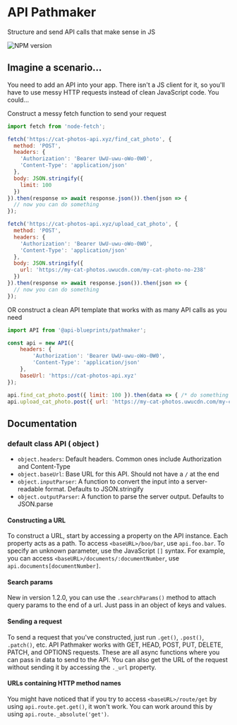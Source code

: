 # API Pathmaker
Structure and send API calls that make sense in JS

![NPM version](https://img.shields.io/npm/v/@api-blueprints/pathmaker)

## Imagine a scenario...
You need to add an API into your app. There isn't a JS client for it, so you'll have to use messy HTTP requests instead of clean JavaScript code. You could...

Construct a messy fetch function to send your request
```js
import fetch from 'node-fetch';

fetch('https://cat-photos-api.xyz/find_cat_photo', {
  method: 'POST',
  headers: {
    'Authorization': 'Bearer UwU-uwu-oWo-0W0',
    'Content-Type': 'application/json'
  },
  body: JSON.stringify({
    limit: 100
  })
}).then(response => await response.json()).then(json => {
  // now you can do something
});

fetch('https://cat-photos-api.xyz/upload_cat_photo', {
  method: 'POST',
  headers: {
    'Authorization': 'Bearer UwU-uwu-oWo-0W0',
    'Content-Type': 'application/json'
  },
  body: JSON.stringify({
    url: 'https://my-cat-photos.uwucdn.com/my-cat-photo-no-238'
  })
}).then(response => await response.json()).then(json => {
  // now you can do something
});
```

OR construct a clean API template that works with as many API calls as you need
```js
import API from '@api-blueprints/pathmaker';

const api = new API({
    headers: {
        'Authorization': 'Bearer UwU-uwu-oWo-0W0',
        'Content-Type': 'application/json'
    },
    baseUrl: 'https://cat-photos-api.xyz'
});

api.find_cat_photo.post({ limit: 100 }).then(data => { /* do something */ });
api.upload_cat_photo.post({ url: 'https://my-cat-photos.uwucdn.com/my-cat-photo-no-238' }).then(data => { /* do something */ });
```


## Documentation
### default class API ( object )
 - `object.headers`: Default headers. Common ones include Authorization and Content-Type
 - `object.baseUrl`: Base URL for this API. Should not have a `/` at the end
 - `object.inputParser`: A function to convert the input into a server-readable format. Defaults to JSON.stringify
 - `object.outputParser`: A function to parse the server output. Defaults to JSON.parse

#### Constructing a URL

To construct a URL, start by accessing a property on the API instance. Each property acts as a path. To access `<baseURL>/boo/bar`, use `api.foo.bar`. To specify an unknown parameter, use the JavaScript `[]` syntax. For example, you can access `<baseURL>/documents/:documentNumber`, use `api.documents[documentNumber]`.

#### Search params
New in version 1.2.0, you can use the `.searchParams()` method to attach query params to the end of a url. Just pass in an object of keys and values.

#### Sending a request

To send a request that you've constructed, just run `.get()`, `.post()`, `.patch()`, etc. API Pathmaker works with GET, HEAD, POST, PUT, DELETE, PATCH, and OPTIONS requests. These are all async functions where you can pass in data to send to the API. You can also get the URL of the request without sending it by accessing the `._url` property.

#### URLs containing HTTP method names

You might have noticed that if you try to access `<baseURL>/route/get` by using `api.route.get.get()`, it won't work. You can work around this by using `api.route._absolute('get')`.